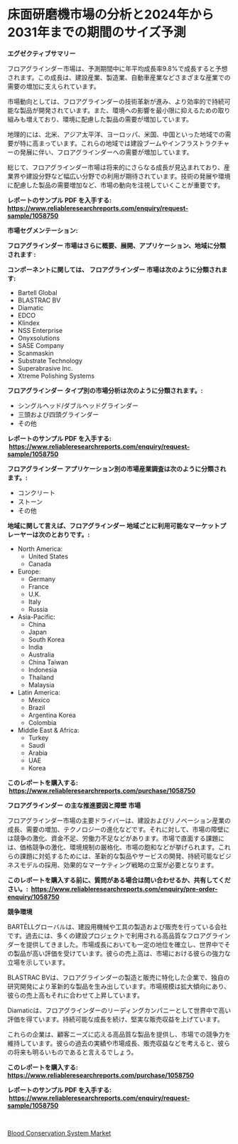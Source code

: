<p><h1>床面研磨機市場の分析と2024年から2031年までの期間のサイズ予測</h1></p><p><strong>エグゼクティブサマリー</strong></p>
<p><p>フロアグラインダー市場は、予測期間中に年平均成長率9.8%で成長すると予想されます。この成長は、建設産業、製造業、自動車産業などさまざまな産業での需要の増加に支えられています。</p><p>市場動向としては、フロアグラインダーの技術革新が進み、より効率的で持続可能な製品が開発されています。また、環境への影響を最小限に抑えるための取り組みも増えており、環境に配慮した製品の需要が増加しています。</p><p>地理的には、北米、アジア太平洋、ヨーロッパ、米国、中国といった地域での需要が特に高まっています。これらの地域では建設ブームやインフラストラクチャーの発展に伴い、フロアグラインダーへの需要が増加しています。</p><p>総じて、フロアグラインダー市場は将来的にさらなる成長が見込まれており、産業界や建設分野など幅広い分野での利用が期待されています。技術の発展や環境に配慮した製品の需要増加など、市場の動向を注視していくことが重要です。</p></p>
<p><strong>レポートのサンプル PDF を入手する: <a href="https://www.reliableresearchreports.com/enquiry/request-sample/1058750">https://www.reliableresearchreports.com/enquiry/request-sample/1058750</a></strong></p>
<p><strong>市場セグメンテーション:</strong></p>
<p><strong> フロアグラインダー 市場はさらに概要、展開、アプリケーション、地域に分類されます :</strong></p>
<p><strong>コンポーネントに関しては、 フロアグラインダー 市場は次のように分類されます: &nbsp;</strong></p>
<p><ul><li>Bartell Global</li><li>BLASTRAC BV</li><li>Diamatic</li><li>EDCO</li><li>Klindex</li><li>NSS Enterprise</li><li>Onyxsolutions</li><li>SASE Company</li><li>Scanmaskin</li><li>Substrate Technology</li><li>Superabrasive Inc.</li><li>Xtreme Polishing Systems</li></ul></p>
<p><strong> フロアグラインダー タイプ別の市場分析は次のように分類されます。:</strong></p>
<p><ul><li>シングルヘッド/ダブルヘッドグラインダー</li><li>三頭および四頭グラインダー</li><li>その他</li></ul></p>
<p><strong>レポートのサンプル PDF を入手する: &nbsp;<a href="https://www.reliableresearchreports.com/enquiry/request-sample/1058750">https://www.reliableresearchreports.com/enquiry/request-sample/1058750</a></strong></p>
<p><strong> フロアグラインダー アプリケーション別の市場産業調査は次のように分類されます。:</strong></p>
<p><ul><li>コンクリート</li><li>ストーン</li><li>その他</li></ul></p>
<p><strong>地域に関して言えば、フロアグラインダー 地域ごとに利用可能なマーケットプレーヤーは次のとおりです。:</strong></p>
<p><ul>
    <li>
        North America:
        <ul>
            <li>United States</li>
            <li>Canada</li>
        </ul>
    </li>
    <li>
        Europe:
        <ul>
            <li>Germany</li>
            <li>France</li>
            <li>U.K.</li>
            <li>Italy</li>
            <li>Russia</li>
        </ul>
    </li>
    <li>
        Asia-Pacific:
        <ul>
            <li>China</li>
            <li>Japan</li>
            <li>South Korea</li>
            <li>India</li>
            <li>Australia</li>
            <li>China Taiwan</li>
            <li>Indonesia</li>
            <li>Thailand</li>
            <li>Malaysia</li>
        </ul>
    </li>
    <li>
        Latin America:
        <ul>
            <li>Mexico</li>
            <li>Brazil</li>
            <li>Argentina Korea</li>
            <li>Colombia</li>
        </ul>
    </li>
    <li>
        Middle East & Africa:
        <ul>
            <li>Turkey</li>
            <li>Saudi</li>
            <li>Arabia</li>
            <li>UAE</li>
            <li>Korea</li>
        </ul>
    </li>
    </ul></p>
<p><strong>このレポートを購入する: &nbsp;<a href="https://www.reliableresearchreports.com/purchase/1058750">https://www.reliableresearchreports.com/purchase/1058750</a></strong></p>
<p><strong>フロアグラインダー の主な推進要因と障壁 市場</strong></p>
<p><p>フロアグラインダー市場の主要ドライバーは、建設およびリノベーション産業の成長、需要の増加、テクノロジーの進化などです。それに対して、市場の障壁には競争の激化、資金不足、労働力不足などがあります。市場で直面する課題には、価格競争の激化、環境規制の厳格化、市場の飽和などが挙げられます。これらの課題に対処するためには、革新的な製品やサービスの開発、持続可能なビジネスモデルの採用、効果的なマーケティング戦略の立案が必要となります。</p></p>
<p><strong>このレポートを購入する前に、質問がある場合は問い合わせるか、共有してください。:&nbsp; <a href="https://www.reliableresearchreports.com/enquiry/pre-order-enquiry/1058750">https://www.reliableresearchreports.com/enquiry/pre-order-enquiry/1058750</a></strong></p>
<p><strong>競争環境</strong></p>
<p><p>BARTÈLLグローバルは、建設用機械や工具の製造および販売を行っている会社です。過去には、多くの建設プロジェクトで利用される高品質なフロアグラインダーを提供してきました。市場成長においても一定の地位を確立し、世界中でその製品が高い評価を受けています。彼らの売上高は、市場における彼らの強力な立場を示しています。</p><p>BLASTRAC BVは、フロアグラインダーの製造と販売に特化した企業で、独自の研究開発により革新的な製品を生み出しています。市場規模は拡大傾向にあり、彼らの売上高もそれに合わせて上昇しています。</p><p>Diamaticは、フロアグラインダーのリーディングカンパニーとして世界中で高い評価を得ています。持続可能な成長を続け、堅実な販売収益を上げています。</p><p>これらの企業は、顧客ニーズに応える高品質な製品を提供し、市場での競争力を維持しています。彼らの過去の実績や市場成長、販売収益などを考えると、彼らの将来も明るいものであると言えるでしょう。</p></p>
<p><strong>このレポートを購入する: &nbsp; <a href="https://www.reliableresearchreports.com/purchase/1058750">https://www.reliableresearchreports.com/purchase/1058750</a></strong></p>
<p><strong>レポートのサンプル PDF を入手する: &nbsp;<a href="https://www.reliableresearchreports.com/enquiry/request-sample/1058750">https://www.reliableresearchreports.com/enquiry/request-sample/1058750</a></strong><strong></strong></p>
<p>&nbsp;</p>
<p><p><a href="https://ivy-potential-64b.notion.site/Blood-Conservation-System-Market-Provides-Detailed-Segmentation-of-this-Market-based-on-Type-Applic-dfa8a9badc2b44e4bd6d68bc42902740">Blood Conservation System Market</a></p></p>